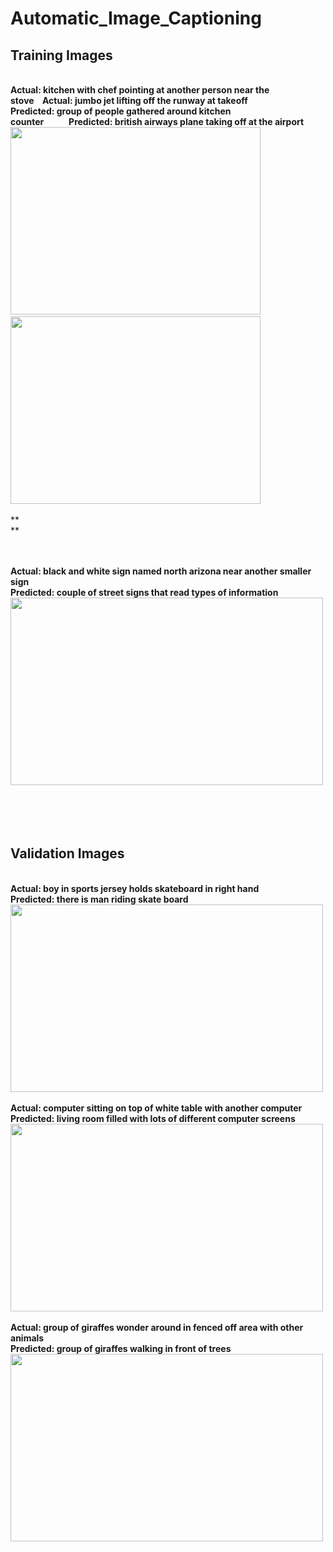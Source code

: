 # Automatic_Image_Captioning

## Training Images
<br>**Actual: kitchen with chef pointing at another person near the stove&nbsp;&nbsp;&nbsp;&nbsp;Actual: jumbo jet lifting off the runway at takeoff**
<br>**Predicted: group of people gathered around kitchen counter&nbsp;&nbsp;&nbsp;&nbsp;&nbsp;&nbsp;&nbsp;&nbsp;&nbsp;&nbsp;&nbsp;&nbsp;Predicted: british airways plane taking off at the airport**
<br>
<img src= https://user-images.githubusercontent.com/30891813/49959423-84ba0a80-ff33-11e8-8729-2dab72b1d581.jpg width="400" height="300" />&nbsp;&nbsp;&nbsp;&nbsp;&nbsp;&nbsp;&nbsp;&nbsp;&nbsp;&nbsp;&nbsp;&nbsp;&nbsp;&nbsp;&nbsp;&nbsp;&nbsp;&nbsp;&nbsp;&nbsp;&nbsp;&nbsp;&nbsp;&nbsp;<img src= https://user-images.githubusercontent.com/30891813/49959445-956a8080-ff33-11e8-902a-8dc2de02bf8e.jpg width="400" height="300" />
<br><br>**
<br>**
<br>

<br><br>**Actual: black and white sign named north arizona near another smaller sign
<br>Predicted: couple of street signs that read types of information**
<br>
<img src= https://user-images.githubusercontent.com/30891813/49959517-c945a600-ff33-11e8-9352-b643f95e40e5.jpg width="500" height="300" />
<br>
<br>
<br>
<br>
<br>
## Validation Images
<br>**Actual: boy in sports jersey holds skateboard in right hand
<br>Predicted: there is man riding skate board**
<br>
<img src= https://user-images.githubusercontent.com/30891813/49959552-dc587600-ff33-11e8-87d5-f63fe0e1a86c.jpg width="500" height="300" />
<br><br>**Actual:    computer sitting on top of white table with another computer
<br>Predicted:  living room filled with lots of different computer screens**
<br>
<img src= https://user-images.githubusercontent.com/30891813/49959564-e8dcce80-ff33-11e8-8405-2e8abdd2a870.jpg width="500" height="300" />
<br><br>**Actual: group of giraffes wonder around in fenced off area with other animals
<br>Predicted:  group of giraffes walking in front of trees**
<br>
<img src= https://user-images.githubusercontent.com/30891813/49959578-f72aea80-ff33-11e8-85d3-5b1a0da35e11.jpg width="500" height="300" />

